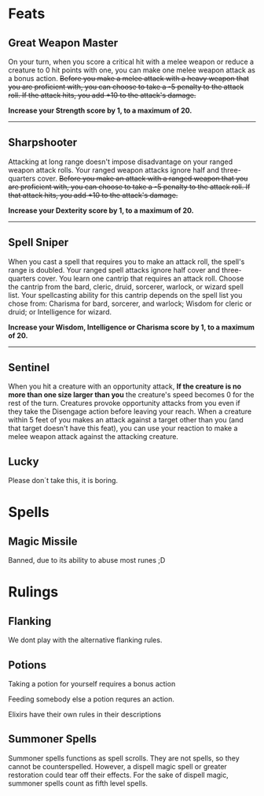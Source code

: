 # Feats
## Great Weapon Master

On your turn, when you score a critical hit with a melee weapon or reduce a creature to 0 hit points with one, you can make one melee weapon attack as a bonus action.
~~Before you make a melee attack with a heavy weapon that you are proficient with, you can choose to take a -5 penalty to the attack roll. If the attack hits, you add +10 to the attack's damage.~~

**Increase your Strength score by 1, to a maximum of 20.**

---

## Sharpshooter

Attacking at long range doesn't impose disadvantage on your ranged weapon attack rolls.
Your ranged weapon attacks ignore half and three-quarters cover.
~~Before you make an attack with a ranged weapon that you are proficient with, you can choose to take a -5 penalty to the attack roll. If that attack hits, you add +10 to the attack's damage.~~

**Increase your Dexterity score by 1, to a maximum of 20.**

---

## Spell Sniper

When you cast a spell that requires you to make an attack roll, the spell's range is doubled.
Your ranged spell attacks ignore half cover and three-quarters cover.
You learn one cantrip that requires an attack roll. Choose the cantrip from the bard, cleric, druid, sorcerer, warlock, or wizard spell list. Your spellcasting ability for this cantrip depends on the spell list you chose from: Charisma for bard, sorcerer, and warlock; Wisdom for cleric or druid; or Intelligence for wizard.

**Increase your Wisdom, Intelligence or Charisma score by 1, to a maximum of 20.**

---

## Sentinel

When you hit a creature with an opportunity attack, **If the creature is no more than one size larger than you** the creature's speed becomes 0 for the rest of the turn.
Creatures provoke opportunity attacks from you even if they take the Disengage action before leaving your reach.
When a creature within 5 feet of you makes an attack against a target other than you (and that target doesn't have this feat), you can use your reaction to make a melee weapon attack against the attacking creature.

## Lucky

Please don´t take this, it is boring. 

# Spells
## Magic Missile

Banned, due to its ability to abuse most runes ;D 

# Rulings 
## Flanking

We dont play with the alternative flanking rules. 

## Potions

Taking a potion for yourself requires a bonus action

Feeding somebody else a potion requres an action. 

Elixirs have their own rules in their descriptions

## Summoner Spells

Summoner spells functions as spell scrolls. They are not spells, so they cannot be counterspelled. However, a dispell magic spell or greater restoration could tear off their effects. For the sake of dispell magic, summoner spells count as fifth level spells. 
